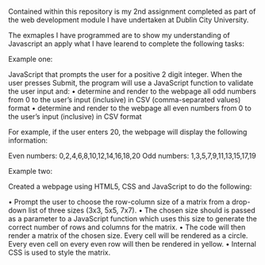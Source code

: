 Contained within this repository is my 2nd assignment completed as part of the web development module I have undertaken at Dublin City University.

The exmaples I have programmed are to show my understanding of Javascript an apply what I have learend to complete the following tasks:

Example one:

JavaScript that prompts the user for a positive 2 digit integer. When the user presses Submit, the program will use a JavaScript function to validate the user input and:
•	determine and render to the webpage all odd numbers from 0 to the user’s input (inclusive) in CSV (comma-separated values) format
•	determine and render to the webpage all even numbers from 0 to the user’s input (inclusive) in CSV format

For example, if the user enters 20, the webpage will display the following information:

Even numbers: 0,2,4,6,8,10,12,14,16,18,20
Odd numbers: 1,3,5,7,9,11,13,15,17,19

Example two: 

Created a webpage using HTML5, CSS and JavaScript to do the following: 

• Prompt the user to choose the row-column size of a matrix from a drop-down list of three sizes (3x3, 5x5, 7x7). 
• The chosen size should is passed as a parameter to a JavaScript function which uses this size to generate the correct number of rows and columns for the matrix. 
• The code will then render a matrix of the chosen size. Every cell will be rendered as a circle. Every even cell on every even row will then be rendered in yellow.
• Internal CSS is used to style the matrix.
